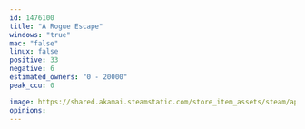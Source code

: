 ```yaml
---
id: 1476100
title: "A Rogue Escape"
windows: "true"
mac: "false"
linux: false
positive: 33
negative: 6
estimated_owners: "0 - 20000"
peak_ccu: 0

image: https://shared.akamai.steamstatic.com/store_item_assets/steam/apps/1476100/header.jpg?t=1632419375
opinions:
---
```

